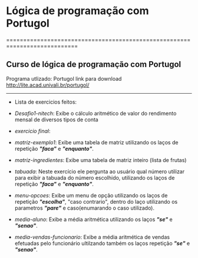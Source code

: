 # Lógica de programação com Portugol
===========================================================================

## Curso de lógica de programação com Portugol

Programa utlizado: Portugol
link para download http://lite.acad.univali.br/portugol/

---------------------------------------------------------------------------------------------------------------

* Lista de exercicios feitos:

- *Desafio1-nitech*: Exibe o cálculo aritmético de valor do rendimento mensal de diversos tipos de conta


- *exercicio final*: 

- *matriz-exemplo1*: Exibe uma tabela de matriz utilizando os laços de repetição ***"faca"*** e ***"enquanto"***.

- *matriz-ingredientes*: Exibe uma tabela de matriz inteiro (lista de frutas)

- *tabuada*: Neste exercício ele pergunta ao usuário qual número utilizar para exibir a tabuada do número escolhido, utilizando os laços de repetição ***"faca"*** e ***"enquanto"***.  

- *menu-opcoes*: Exibe um menu de opção utilizando os laços de repetição ***"escolha"***, "caso contrario", dentro do laço utilizando os parametros ***"pare"*** e caso(enumarando o caso utilizado).

- *media-aluno*: Exibe a média aritmética utilizando os laços ***"se"*** e ***"senao"***.

- *media-vendas-funcionario*: Exibe a média aritmética de vendas efetuadas pelo funcionário ultilzando também os laços repetição ***"se"*** e ***"senao"***.
